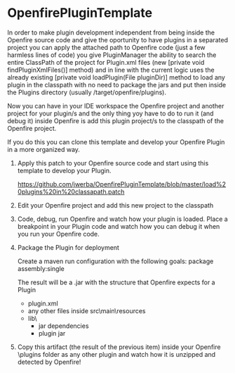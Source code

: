 # OpenfirePluginTemplate

In order to make plugin development independent from being inside the Openfire source code and give the oportunity to have plugins in a separated project you can apply the attached path to Openfire code (just a few harmless lines of code) you give PluginManager the ability to search the entire ClassPath of the project for Plugin.xml files (new [private void findPluginXmlFiles()] method) and in line with the current logic uses the already existing [private void loadPlugin(File pluginDir)] method to load any plugin in the classpath with no need to package the jars and put then inside the Plugins directory (usually /target/openfire/plugins).

Now you can have in your IDE workspace the Openfire project and another project for your plugin/s and the only thing yoy have to do to run it (and debug it) inside Openfire is add this plugin project/s to the classpath of the Openfire project.

If you do this you can clone this template and develop your Openfire Plugin in a more organized way.

1) Apply this patch to your Openfire source code and start using this template to develop your Plugin.

    https://github.com/jwerba/OpenfirePluginTemplate/blob/master/load%20plugins%20in%20classapath.patch
2) Edit your Openfire project and add this new project to the classpath

3) Code, debug, run Openfire and watch how your plugin is loaded. Place a breakpoint in your Plugin code and watch how you can debug it when you run your Openfire code.
    
4) Package the Plugin for deployment

    Create a maven run configuration with the following goals:
    package assembly:single

    The result will be a .jar with the structure that Openfire expects for a Plugin
    - plugin.xml
    - any other files inside src\main\resources
    - lib\
        - jar dependencies
        - plugin jar


5) Copy this artifact (the result of the previous item) inside your Openfire \plugins folder as any other plugin and watch how it is unzipped and detected by Openfire!
